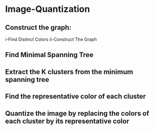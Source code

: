 # Image-Quantization

## Construct the graph:

i-Find Distinct Colors
ii-Construct The Graph

## Find Minimal Spanning Tree

## Extract the K clusters from the minimum spanning tree

## Find the representative color of each cluster

## Quantize the image by replacing the colors of each cluster by its representative color
